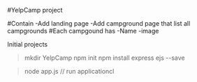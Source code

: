 #YelpCamp project
 
#Contain
-Add landing page
-Add campground page that list all campgrounds
#Each campgound has
-Name
-image

Initial projects
>mkdir YelpCamp
>npm init
>npm install express ejs --save
 
>node app.js  // run applicationcl

